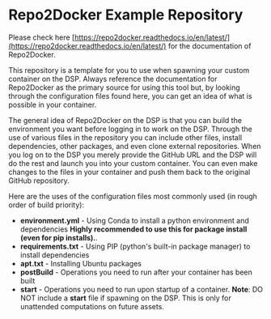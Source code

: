 # Repo2Docker Example Repository

Please check here [https://repo2docker.readthedocs.io/en/latest/](https://repo2docker.readthedocs.io/en/latest/) for the documentation of Repo2Docker.

This repository is a template for you to use when spawning your custom container on the DSP.  Always reference
the documentation for Repo2Docker as the primary source for using this tool but, by looking through the 
configuration files found here, you can get an idea of what is possible in your container.

The general idea of Repo2Docker on the DSP is that you can build the environment you want before logging in to work on the DSP.  Through the use of various files in the repository you can include other files,  install dependencies, other packages, and even clone external repositories.  When you log
on to the DSP you merely provide the GitHub URL and the DSP will do the rest and launch you into your custom container.  You can even make changes to the files in your container and push them back to the original GitHub repository.

Here are the uses of the configuration files most commonly used (in rough order of build priority):

- **environment.yml** - Using Conda to install a python environment and dependencies **Highly recommended to use this for package install (even for pip installs).**.
- **requirements.txt** - Using PIP (python's built-in package manager) to install dependencies
- **apt.txt** - Installing Ubuntu packages
- **postBuild** - Operations you need to run after your container has been built
- **start** - Operations you need to run upon startup of a container. **Note**: DO NOT include a **start** file if spawning on the DSP.  This is only for unattended computations on future assets.
